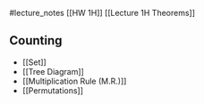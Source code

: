 #lecture_notes [[HW 1H]] [[Lecture 1H Theorems]] 
## Counting 
- [[Set]] 
- [[Tree Diagram]] 
- [[Multiplication Rule (M.R.)]] 
- [[Permutations]] 

